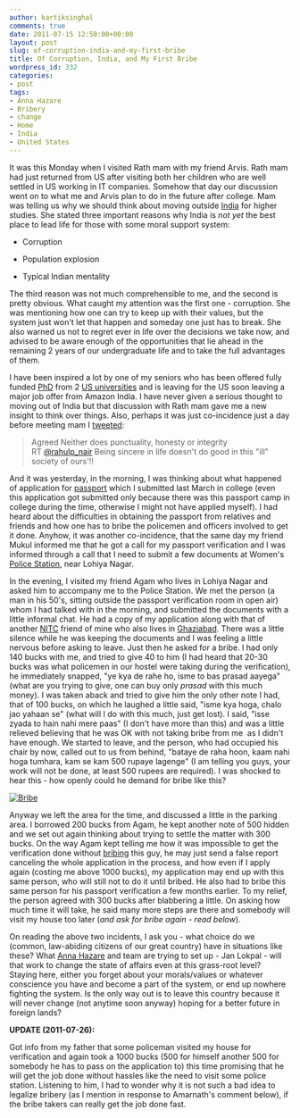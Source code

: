 ```yaml
---
author: kartiksinghal
comments: true
date: 2011-07-15 12:50:00+00:00
layout: post
slug: of-corruption-india-and-my-first-bribe
title: Of Corruption, India, and My First Bribe
wordpress_id: 332
categories:
- post
tags:
- Anna Hazare
- Bribery
- change
- Home
- India
- United States
---
```


It was this Monday when I visited Rath mam with my friend Arvis. Rath mam had just returned from US after visiting both her children who are well settled in US working in IT companies. Somehow that day our discussion went on to what me and Arvis plan to do in the future after college. Mam was telling us why we should think about moving outside [India](http://en.wikipedia.org/wiki/India) for higher studies. She stated three important reasons why India is _not yet_ the best place to lead life for those with some moral support system:



	
  * Corruption

	
  * Population explosion

	
  * Typical Indian mentality


The third reason was not much comprehensible to me, and the second is pretty obvious. What caught my attention was the first one - corruption. She was mentioning how one can try to keep up with their values, but the system just won't let that happen and someday one just has to break. She also warned us not to regret ever in life over the decisions we take now, and advised to be aware enough of the opportunities that lie ahead in the remaining 2 years of our undergraduate life and to take the full advantages of them.

I have been inspired a lot by one of my seniors who has been offered fully funded [PhD](http://en.wikipedia.org/wiki/Doctor_of_Philosophy) from 2 [US universities](http://en.wikipedia.org/wiki/Higher_education_in_the_United_States) and is leaving for the US soon leaving a major job offer from Amazon India. I have never given a serious thought to moving out of India but that discussion with Rath mam gave me a new insight to think over things. Also, perhaps it was just co-incidence just a day before meeting mam I [tweeted](http://twitter.com/#!/k4rtik/status/90087100115984384):


> Agreed Neither does punctuality, honesty or integrity RT [@rahulp_nair](http://twitter.com/rahulp_nair) Being sincere in life doesn't do good in this "ill" society of ours'!!


And it was yesterday, in the morning, I was thinking about what happened of application for [passport](http://en.wikipedia.org/wiki/Passport) which I submitted last March in college (even this application got submitted only because there was this passport camp in college during the time, otherwise I might not have applied myself). I had heard about the difficulties in obtaining the passport from relatives and friends and how one has to bribe the policemen and officers involved to get it done. Anyhow, it was another co-incidence, that the same day my friend Mukul informed me that he got a call for my passport verification and I was informed through a call that I need to submit a few documents at Women's [Police Station](http://en.wikipedia.org/wiki/Police_station), near Lohiya Nagar.

In the evening, I visited my friend Agam who lives in Lohiya Nagar and asked him to accompany me to the Police Station. We met the person (a man in his 50's, sitting outside the passport verification room in open air) whom I had talked with in the morning, and submitted the documents with a little informal chat. He had a copy of my application along with that of another [NITC](http://en.wikipedia.org/wiki/National_Institute_of_Technology_Calicut) friend of mine who also lives in [Ghaziabad](http://en.wikipedia.org/wiki/Ghaziabad%2C_India). There was a little silence while he was keeping the documents and I was feeling a little nervous before asking to leave. Just then he asked for a bribe. I had only 140 bucks with me, and tried to give 40 to him (I had heard that 20-30 bucks was what policemen in our hostel were taking during the verification), he immediately snapped, "ye kya de rahe ho, isme to bas prasad aayega" (what are you trying to give, one can buy only _prasad_ with this much money). I was taken aback and tried to give him the only other note I had, that of 100 bucks, on which he laughed a little said, "isme kya hoga, chalo jao yahaan se" (what will I do with this much, just get lost). I said, "isse zyada to hain nahi mere paas" (I don't have more than this) and was a little relieved believing that he was OK with not taking bribe from me  as I didn't have enough. We started to leave, and the person, who had occupied his chair by now, called out to us from behind, "bataye de raha hoon, kaam nahi hoga tumhara, kam se kam 500 rupaye lagenge" (I am telling you guys, your work will not be done, at least 500 rupees are required). I was shocked to hear this - how openly could he demand for bribe like this?




[![Bribe](http://upload.wikimedia.org/wikipedia/commons/5/51/Bribe.png)](http://commons.wikipedia.org/wiki/File:Bribe.png)




Anyway we left the area for the time, and discussed a little in the parking area. I borrowed 200 bucks from Agam, he kept another note of 500 hidden and we set out again thinking about trying to settle the matter with 300 bucks. On the way Agam kept telling me how it was impossible to get the verification done without [bribing](http://en.wikipedia.org/wiki/Bribery) this guy, he may just send a false report canceling the whole application in the process, and how even if I apply again (costing me above 1000 bucks), my application may end up with this same person, who will still not to do it until bribed. He also had to bribe this same person for his passport verification a few months earlier. To my relief, the person agreed with 300 bucks after blabbering a little. On asking how much time it will take, he said many more steps are there and somebody will visit my house too later (_and ask for bribe again - read below_).

On reading the above two incidents, I ask you - what choice do we (common, law-abiding citizens of our great country) have in situations like these? What [Anna Hazare](http://en.wikipedia.org/wiki/Anna_Hazare) and team are trying to set up - Jan Lokpal - will that work to change the state of affairs even at this grass-root level? Staying here, either you forget about your morals/values or whatever conscience you have and become a part of the system, or end up nowhere fighting the system. Is the only way out is to leave this country because it will never change (not anytime soon anyway) hoping for a better future in foreign lands?

**UPDATE (2011-07-26):**

Got info from my father that some policeman visited my house for verification and again took a 1000 bucks (500 for himself another 500 for somebody he has to pass on the application to) this time promising that he will get the job done without hassles like the need to visit some police station. Listening to him, I had to wonder why it is not such a bad idea to legalize bribery (as I mention in response to Amarnath's comment below), if the bribe takers can really get the job done fast.
